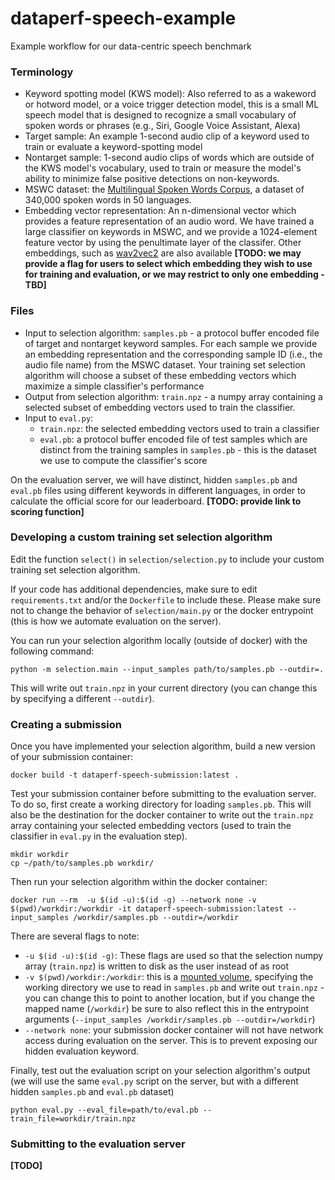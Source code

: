 # dataperf-speech-example
Example workflow for our data-centric speech benchmark

### Terminology

* Keyword spotting model (KWS model): Also referred to as a wakeword or hotword model, or a voice trigger detection model, this is a small ML speech model that is designed to recognize a small vocabulary of spoken words or phrases (e.g., Siri, Google Voice Assistant, Alexa)
* Target sample: An example 1-second audio clip of a keyword used to train or evaluate a keyword-spotting model
* Nontarget sample: 1-second audio clips of words which are outside of the KWS model's vocabulary, used to train or measure the model's ability to minimize false positive detections on non-keywords.
* MSWC dataset: the [Multilingual Spoken Words Corpus](https://mlcommons.org/words), a dataset of 340,000 spoken words in 50 languages.
* Embedding vector representation: An n-dimensional vector which provides a feature representation of an audio word. We have trained a large classifier on keywords in MSWC, and we provide a 1024-element feature vector by using the penultimate layer of the classifer. Other embeddings, such as [wav2vec2](https://huggingface.co/docs/transformers/model_doc/wav2vec2) are also available **[TODO: we may provide a flag for users to select which embedding they wish to use for training and evaluation, or we may restrict to only one embedding - TBD]**

### Files
* Input to selection algorithm: `samples.pb` - a protocol buffer encoded file of target and nontarget keyword samples. For each sample we provide an embedding representation and the corresponding sample ID (i.e., the audio file name) from the MSWC dataset. Your training set selection algorithm will choose a subset of these embedding vectors which maximize a simple classifier's performance 
* Output from selection algorithm: `train.npz` - a numpy array containing a selected subset of embedding vectors used to train the classifier.
* Input to `eval.py`:
    * `train.npz`: the selected embedding vectors used to train a classifier
    * `eval.pb`: a protocol buffer encoded file of test samples which are distinct from the training samples in `samples.pb` - this is the dataset we use to compute the classifier's score

On the evaluation server, we will have distinct, hidden `samples.pb` and `eval.pb` files using different keywords in different languages, in order to calculate the official score for our leaderboard. **[TODO: provide link to scoring function]**

### Developing a custom training set selection algorithm

Edit the function `select()` in `selection/selection.py` to include your custom training set selection algorithm. 

If your code has additional dependencies, make sure to edit `requirements.txt` and/or the `Dockerfile` to include these.  Please make sure not to change the behavior of `selection/main.py` or the docker entrypoint (this is how we automate evaluation on the server).

You can run your selection algorithm locally (outside of docker) with the following command:

```
python -m selection.main --input_samples path/to/samples.pb --outdir=.
```

This will write out `train.npz` in your current directory (you can change this by specifying a different `--outdir`).

### Creating a submission

Once you have implemented your selection algorithm, build a new version of your submission container:

```
docker build -t dataperf-speech-submission:latest .
```

Test your submission container before submitting to the evaluation server. To do so, first create a working directory for loading `samples.pb`. This will also be the destination for the docker container to write out the `train.npz` array containing your selected embedding vectors (used to train the classifier in `eval.py` in the evaluation step).

```
mkdir workdir
cp ~/path/to/samples.pb workdir/
```

Then run your selection algorithm within the docker container:

```
docker run --rm  -u $(id -u):$(id -g) --network none -v $(pwd)/workdir:/workdir -it dataperf-speech-submission:latest --input_samples /workdir/samples.pb --outdir=/workdir
```

There are several flags to note:

* `-u $(id -u):$(id -g)`: These flags are used so that the selection numpy array (`train.npz`) is written to disk as the user instead of as root 
* `-v $(pwd)/workdir:/workdir`: this is a [mounted volume](https://docs.docker.com/storage/volumes/), specifying the working directory we use to read in `samples.pb` and write out `train.npz` - you can change this to point to another location, but if you change the mapped name (`/workdir`) be sure to also reflect this in the entrypoint arguments (`--input_samples /workdir/samples.pb --outdir=/workdir`)
* `--network none`: your submission docker container will not have network access during evaluation on the server. This is to prevent exposing our hidden evaluation keyword. 

Finally, test out the evaluation script on your selection algorithm's output (we will use the same `eval.py` script on the server, but with a different hidden `samples.pb` and `eval.pb` dataset)

```
python eval.py --eval_file=path/to/eval.pb --train_file=workdir/train.npz
```

### Submitting to the evaluation server

**[TODO]**